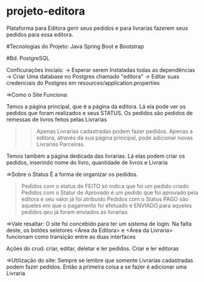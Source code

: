 # projeto-editora
Plataforma para Editora gerir seus pedidos e para livrarias fazerem seus pedidos para essa editora.

#Tecnologias do Projeto: Java Spring Boot e Bootstrap

#Bd: PostgreSQL


Conficurações Iniciais:
-> Esperar serem Instaladas todas as dependências 
-> Criar Uma database no Postgres chamado "editora"
-> Editar suas credenciais do Postgres em resources/application.properties


=>Como o Site Funciona:

Temos a página principal, que é a página da editora. Lá ela pode ver os pedidos que foram realizados e seus STATUS.
Os pedidos são pedidos de remessas de livros feitos pelas Livrarias

>>Apenas Livrarias cadastradas podem fazer pedidos. 
>>Apenas a editora, através da sua página principal, pode adicionar novas Livrarias Parceiras.

Temos também a página dedicada das livrarias. Lá elas podem criar os pedidos, inserindo nome do livro, quantidade de livros e Livraria

=>Sobre o Status
É a forma de organizar os pedidos.
>Pedidos com o status de FEITO só indica que foi um pedido criado
>Pedidos com o Statur de Aprovado é um pedido que foi aprovado pela editora e seu valor já foi atribuido 
>Pedidos com o Status PAGO são aqueles em que o pagamento foi efetuado e ENVIADO para aqueles pedidos qeu já foram enviados as livrarias


=>Vale resaltar:
O site foi concebido para ter um sistema de login. Na falta deste, os botões seletores <Área da Editora> e <Área da Livraria> funcionam como transição entre as duas interfaces 


Ações do crud: criar, editar, deletar e ler pedidos. Criar e ler editoras 

=>Utilização do site:
Sempre se lembre que somente Livrarias cadastradas podem fazer pedidos. Então a primeira coisa a se fazer é adicionar uma Livraria 
